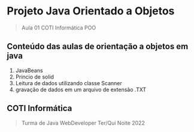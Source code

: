 # Projeto Java Orientado a Objetos
>Aula 01 COTI Informática POO
## Conteúdo  das aulas de orientação a objetos em java 
1. JavaBeans
2. Princio de solid 
3. Leitura de dados utilizando classe Scanner
4. gravação de dados em um arquivo de extensão .TXT
## COTI Informática
>Turma de Java WebDeveloper Ter/Qui Noite 2022